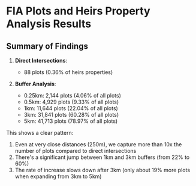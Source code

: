 # FIA Plots and Heirs Property Analysis Results

## Summary of Findings

1. **Direct Intersections**: 
   - 88 plots (0.36% of heirs properties)

2. **Buffer Analysis**:
   - 0.25km: 2,144 plots (4.06% of all plots)
   - 0.5km: 4,929 plots (9.33% of all plots)
   - 1km: 11,644 plots (22.04% of all plots)
   - 3km: 31,841 plots (60.28% of all plots)
   - 5km: 41,713 plots (78.97% of all plots)

This shows a clear pattern:
1. Even at very close distances (250m), we capture more than 10x the number of plots compared to direct intersections
2. There's a significant jump between 1km and 3km buffers (from 22% to 60%)
3. The rate of increase slows down after 3km (only about 19% more plots when expanding from 3km to 5km) 